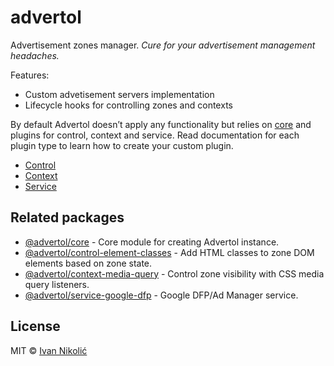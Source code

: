 # advertol

Advertisement zones manager. *Cure for your advertisement management headaches.*

Features:

* Custom advetisement servers implementation
* Lifecycle hooks for controlling zones and contexts

By default Advertol doesn’t apply any functionality but relies on [core][advertol-core] and plugins for control, context and service. Read documentation for each plugin type to learn how to create your custom plugin.

* [Control](docs/control.md)
* [Context](docs/context.md)
* [Service](docs/service.md)

## Related packages

* [@advertol/core][advertol-core] - Core module for creating Advertol instance.
* [@advertol/control-element-classes][advertol-control-element-classes] - Add HTML classes to zone DOM elements based on zone state.
* [@advertol/context-media-query][advertol-context-media-query] - Control zone visibility with CSS media query listeners.
* [@advertol/service-google-dfp][advertol-service-google-dfp] - Google DFP/Ad Manager service.

## License

MIT © [Ivan Nikolić](http://ivannikolic.com)

[advertol-core]: https://github.com/niksy/advertol/tree/master/packages/advertol-core
[advertol-control-element-classes]: https://github.com/niksy/advertol/tree/master/packages/advertol-control-element-classes
[advertol-context-media-query]: https://github.com/niksy/advertol/tree/master/packages/advertol-context-media-query
[advertol-service-google-dfp]: https://github.com/niksy/advertol/tree/master/packages/advertol-service-google-dfp
